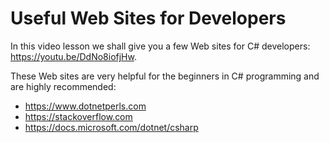 # Useful Web Sites for Developers

In this video lesson we shall give you a few Web sites for C\# developers: https://youtu.be/DdNo8iofjHw.

These Web sites are very helpful for the beginners in C\# programming and are highly recommended:

* https://www.dotnetperls.com
* https://stackoverflow.com
* https://docs.microsoft.com/dotnet/csharp



